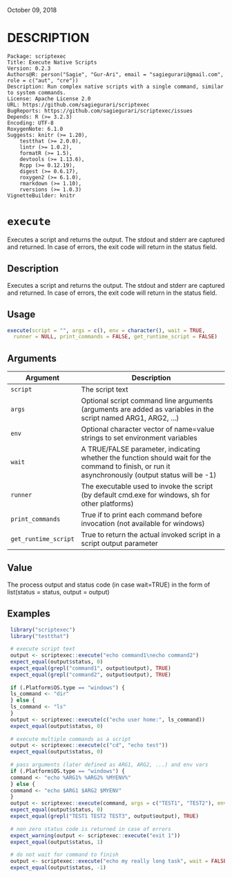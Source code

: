 

<!-- toc -->

October 09, 2018

# DESCRIPTION


```
Package: scriptexec
Title: Execute Native Scripts
Version: 0.2.3
Authors@R: person("Sagie", "Gur-Ari", email = "sagiegurari@gmail.com", role = c("aut", "cre"))
Description: Run complex native scripts with a single command, similar to system commands.
License: Apache License 2.0
URL: https://github.com/sagiegurari/scriptexec
BugReports: https://github.com/sagiegurari/scriptexec/issues
Depends: R (>= 3.2.3)
Encoding: UTF-8
RoxygenNote: 6.1.0
Suggests: knitr (>= 1.20),
    testthat (>= 2.0.0),
    lintr (>= 1.0.2),
    formatR (>= 1.5),
    devtools (>= 1.13.6),
    Rcpp (>= 0.12.19),
    digest (>= 0.6.17),
    roxygen2 (>= 6.1.0),
    rmarkdown (>= 1.10),
    rversions (>= 1.0.3)
VignetteBuilder: knitr
```


# `execute`

Executes a script and returns the output.
 The stdout and stderr are captured and returned.
 In case of errors, the exit code will return in the status field.

## Description


 Executes a script and returns the output.
 The stdout and stderr are captured and returned.
 In case of errors, the exit code will return in the status field.


## Usage


```r
execute(script = "", args = c(), env = character(), wait = TRUE,
  runner = NULL, print_commands = FALSE, get_runtime_script = FALSE)

```


## Arguments

Argument      |Description
------------- |----------------
`script`     |     The script text
`args`     |     Optional script command line arguments (arguments are added as variables in the script named ARG1, ARG2, ...)
`env`     |     Optional character vector of name=value strings to set environment variables
`wait`     |     A TRUE/FALSE parameter, indicating whether the function should wait for the command to finish, or run it asynchronously (output status will be -1)
`runner`     |     The executable used to invoke the script (by default cmd.exe for windows, sh for other platforms)
`print_commands`     |     True if to print each command before invocation (not available for windows)
`get_runtime_script`     |     True to return the actual invoked script in a script output parameter

## Value


 The process output and status code (in case wait=TRUE) in the form of list(status = status, output = output)


## Examples


```r 
 library("scriptexec")
 library("testthat")
 
 # execute script text
 output <- scriptexec::execute("echo command1\necho command2")
 expect_equal(output$status, 0)
 expect_equal(grepl("command1", output$output), TRUE)
 expect_equal(grepl("command2", output$output), TRUE)
 
 if (.Platform$OS.type == "windows") {
 ls_command <- "dir"
 } else {
 ls_command <- "ls"
 }
 output <- scriptexec::execute(c("echo user home:", ls_command))
 expect_equal(output$status, 0)
 
 # execute multiple commands as a script
 output <- scriptexec::execute(c("cd", "echo test"))
 expect_equal(output$status, 0)
 
 # pass arguments (later defined as ARG1, ARG2, ...) and env vars
 if (.Platform$OS.type == "windows") {
 command <- "echo %ARG1% %ARG2% %MYENV%"
 } else {
 command <- "echo $ARG1 $ARG2 $MYENV"
 }
 output <- scriptexec::execute(command, args = c("TEST1", "TEST2"), env = c("MYENV=TEST3"))
 expect_equal(output$status, 0)
 expect_equal(grepl("TEST1 TEST2 TEST3", output$output), TRUE)
 
 # non zero status code is returned in case of errors
 expect_warning(output <- scriptexec::execute("exit 1"))
 expect_equal(output$status, 1)
 
 # do not wait for command to finish
 output <- scriptexec::execute("echo my really long task", wait = FALSE)
 expect_equal(output$status, -1)

``` 

